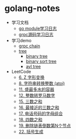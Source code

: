 # golang-notes

- 学习文档
    - [go module学习日志](go-module.md)
    - [grpc源码学习日志](grpc.md)
- 学习demo
    - [grpc chain](./example/chain/chain_test.go)
    - [tree](./example/tree)
        - [binary tree](./example/tree/binarytree.go)
        - [binary sort tree](./example/tree/binarysorttree.go)
        - [avl tree](./example/tree/balancebinarytree.go)
- LeetCode
  - [6. Z 字形变换](./example/leetcode/006_test.go)
  - [8. 字符串转换整数 (atoi)](./example/leetcode/008_test.go)
  - [11. 盛最多水的容器 ](./example/leetcode/011_test.go)
  - [12. 整数转罗马数字 ](./example/leetcode/012_test.go)
  - [15. 三数之和 ](./example/leetcode/015_test.go)
  - [16. 最接近的三数之和 ](./example/leetcode/016_test.go)
  - [17. 电话号码的字母组合 ](./example/leetcode/017_test.go)
  - [18. 四数之和 ](./example/leetcode/018_test.go)
  - [19. 删除链表倒数第N个节点 ](./example/leetcode/018_test.go)
  - [22. 括号生成 ](./example/leetcode/022_test.go) 